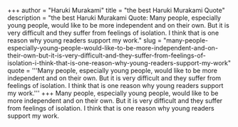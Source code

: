+++
author = "Haruki Murakami"
title = "the best Haruki Murakami Quote"
description = "the best Haruki Murakami Quote: Many people, especially young people, would like to be more independent and on their own. But it is very difficult and they suffer from feelings of isolation. I think that is one reason why young readers support my work."
slug = "many-people-especially-young-people-would-like-to-be-more-independent-and-on-their-own-but-it-is-very-difficult-and-they-suffer-from-feelings-of-isolation-i-think-that-is-one-reason-why-young-readers-support-my-work"
quote = '''Many people, especially young people, would like to be more independent and on their own. But it is very difficult and they suffer from feelings of isolation. I think that is one reason why young readers support my work.'''
+++
Many people, especially young people, would like to be more independent and on their own. But it is very difficult and they suffer from feelings of isolation. I think that is one reason why young readers support my work.
